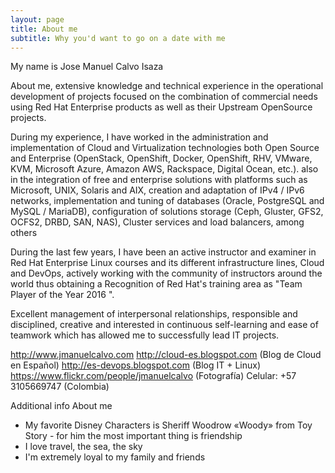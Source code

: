 ```yaml
---
layout: page
title: About me
subtitle: Why you'd want to go on a date with me
---
```


My name is Jose Manuel Calvo Isaza

About me, extensive knowledge and technical experience in the operational development of projects focused on the combination of commercial needs using Red Hat Enterprise products as well as their Upstream OpenSource projects.

During my experience, I have worked in the administration and implementation of Cloud and Virtualization technologies both Open Source and Enterprise (OpenStack, OpenShift, Docker, OpenShift, RHV, VMware, KVM, Microsoft Azure, Amazon AWS, Rackspace, Digital Ocean, etc.). also in the integration of free and enterprise solutions with platforms such as Microsoft, UNIX, Solaris and AIX, creation and adaptation of IPv4 / IPv6 networks, implementation and tuning of databases (Oracle, PostgreSQL and MySQL / MariaDB), configuration of solutions storage (Ceph, Gluster, GFS2, OCFS2, DRBD, SAN, NAS), Cluster services and load balancers, among others

During the last few years, I have been an active instructor and examiner in Red Hat Enterprise Linux courses and its different infrastructure lines, Cloud and DevOps, actively working with the community of instructors around the world thus obtaining a Recognition of Red Hat's training area as "Team Player of the Year 2016 ".

Excellent management of interpersonal relationships, responsible and disciplined, creative and interested in continuous self-learning and ease of teamwork which has allowed me to successfully lead IT projects.

http://www.jmanuelcalvo.com
http://cloud-es.blogspot.com (Blog de Cloud en Español)
http://es-devops.blogspot.com (Blog IT + Linux)
https://www.flickr.com/people/jmanuelcalvo (Fotografía)
Celular: +57 3105669747 (Colombia) 

Additional info About me
- My favorite Disney Characters is Sheriff Woodrow «Woody» from Toy Story - for him the most important thing is friendship
- I love travel, the sea, the sky
- I'm extremely loyal to my family and friends

